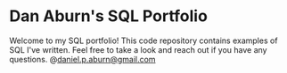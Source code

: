 # Dan Aburn's SQL Portfolio
Welcome to my SQL portfolio! This code repository contains examples of SQL I've written. Feel free to take a look and reach out if you have any questions.
@daniel.p.aburn@gmail.com
